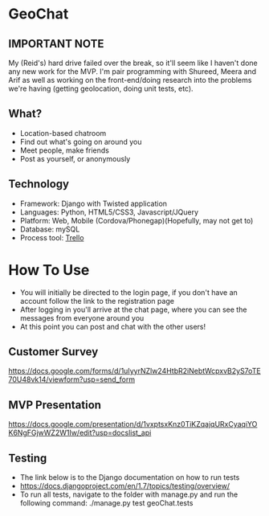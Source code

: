 GeoChat
============

IMPORTANT NOTE
----------------------
My (Reid's) hard drive failed over the break, so it'll seem like I haven't done any new work for the MVP. I'm pair programming with Shureed, Meera and Arif as well as working on the front-end/doing research into the problems we're having (getting geolocation, doing unit tests, etc).

What?
-------------------------
* Location-based chatroom
* Find out what's going on around you
* Meet people, make friends
* Post as yourself, or anonymously

Technology
------------
* Framework: Django with Twisted application
* Languages: Python, HTML5/CSS3, Javascript/JQuery
* Platform: Web, Mobile (Cordova/Phonegap)(Hopefully, may not get to)
* Database: mySQL
* Process tool: [Trello](http://www.trello.com)

How To Use 
========== 
* You will initially be directed to the login page, if you don't have an account follow the link to the registration page 
* After logging in you'll arrive at the chat page, where you can see the messages from everyone around you 
* At this point you can post and chat with the other users!

Customer Survey
--------------------
https://docs.google.com/forms/d/1uIyyrNZlw24HtbR2iNebtWcpxvB2yS7oTE70U48vk14/viewform?usp=send_form

MVP Presentation
--------------------
https://docs.google.com/presentation/d/1vxptsxKnz0TiKZqajqURxCyaqiYOK6NgFGjwWZ2W1Iw/edit?usp=docslist_api

Testing
--------------------
* The link below is to the Django documentation on how to run tests
* https://docs.djangoproject.com/en/1.7/topics/testing/overview/
* To run all tests, navigate to the folder with manage.py and run the following command: ./manage.py test geoChat.tests
